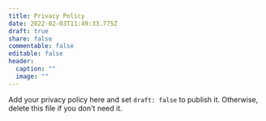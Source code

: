 ```yaml
---
title: Privacy Policy
date: 2022-02-03T11:49:33.775Z
draft: true
share: false
commentable: false
editable: false
header:
  caption: ""
  image: ""
---
```


Add your privacy policy here and set `draft: false` to publish it. Otherwise, delete this file if you don't need it.
